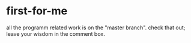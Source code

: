 # first-for-me
all the programm related work is on the "master branch".
check that out; leave your wisdom in the comment box.
